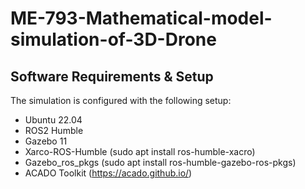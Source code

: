 # ME-793-Mathematical-model-simulation-of-3D-Drone

## Software Requirements & Setup

The simulation is configured with the following setup:
- Ubuntu 22.04
- ROS2 Humble
- Gazebo 11
- Xarco-ROS-Humble (sudo apt install ros-humble-xacro)
- Gazebo_ros_pkgs (sudo apt install ros-humble-gazebo-ros-pkgs)
- ACADO Toolkit (https://acado.github.io/)
